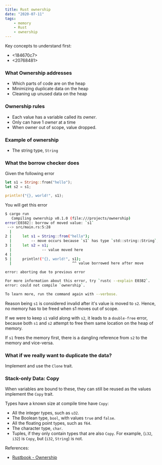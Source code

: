 ```yaml
---
title: Rust ownership
date: "2020-07-11"
tags:
    - memory
    - Rust
    - ownership
---
```


Key concepts to understand first:
- <184670c7> 
- <20768481> 

### What Ownership addresses
- Which parts of code are on the heap
- Minimizing duplicate data on the heap
- Cleaning up unused data on the heap

### Ownership rules
- Each value has a variable called its *owner*.
- Only can have 1 *owner* at a time
- When owner out of scope, value dropped.

### Example of ownership
- The string type, `String`

### What the borrow checker does
Given the following error
```rs
let s1 = String::from("hello");
let s2 = s1;

println!("{}, world!", s1);
```
You will get this error
```sh
$ cargo run
   Compiling ownership v0.1.0 (file:///projects/ownership)
error[E0382]: borrow of moved value: `s1`
 --> src/main.rs:5:28
  |
2 |     let s1 = String::from("hello");
  |         -- move occurs because `s1` has type `std::string::String`, which does not implement the `Copy` trait
3 |     let s2 = s1;
  |              -- value moved here
4 | 
5 |     println!("{}, world!", s1);
  |                            ^^ value borrowed here after move

error: aborting due to previous error

For more information about this error, try `rustc --explain E0382`.
error: could not compile `ownership`.

To learn more, run the command again with --verbose.
```

Reason being `s1` is considered invalid after it's value is moved to `s2`.
Hence, no memory has to be freed when s1 moves out of scope.

If we were to keep `s1` valid along with `s2`, it leads to a `double-free` error, because both `s1` and `s2` attempt to free them same location on the heap of memory.

If `s1` frees the memory first, there is a dangling reference from `s2` to the memory and vice-versa.

### What if we really want to duplicate the data?
Implement and use the `Clone` trait.

### Stack-only Data: Copy
When variables are bound to these, they can still be reused as the values implement the `Copy` trait.

Types have a known size at compile time have `Copy`:
- All the integer types, such as `u32`.
- The Boolean type, `bool`, with values `true` and `false`.
- All the floating point types, such as `f64`.
- The character type, `char`.
- Tuples, if they only contain types that are also `Copy`. For example, (`i32`, `i32`) is `Copy`, but (`i32`, `String`) is not.


References:
- [Rustbook - Ownership](https://doc.rust-lang.org/book/ch04-01-what-is-ownership.html)
